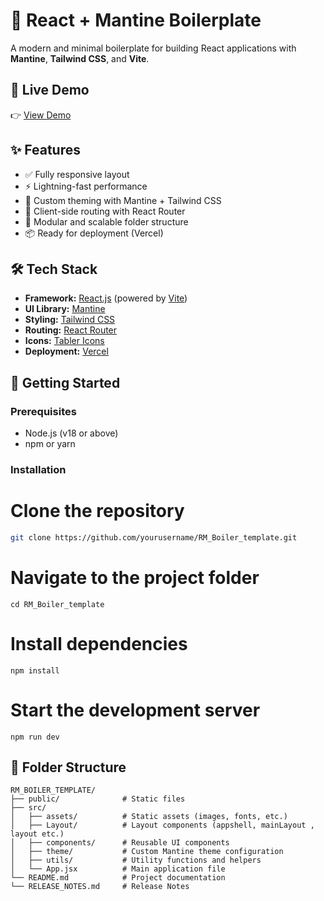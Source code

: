 # 🎨 React + Mantine Boilerplate

A modern and minimal boilerplate for building React applications with **Mantine**, **Tailwind CSS**, and **Vite**.

## 🚀 Live Demo

👉 [View Demo](https://mycoolapp.vercel.app)

## ✨ Features

- ✅ Fully responsive layout
- ⚡ Lightning-fast performance
- 🎨 Custom theming with Mantine + Tailwind CSS
- 🔗 Client-side routing with React Router
- 🧱 Modular and scalable folder structure
- 📦 Ready for deployment (Vercel)

## 🛠️ Tech Stack

- **Framework:** [React.js](https://react.dev) (powered by [Vite](https://vitejs.dev))
- **UI Library:** [Mantine](https://mantine.dev)
- **Styling:** [Tailwind CSS](https://tailwindcss.com)
- **Routing:** [React Router](https://reactrouter.com)
- **Icons:** [Tabler Icons](https://tabler.io/icons)
- **Deployment:** [Vercel](https://vercel.com)

## 🧰 Getting Started

### Prerequisites

- Node.js (v18 or above)
- npm or yarn

### Installation

# Clone the repository
```bash
git clone https://github.com/yourusername/RM_Boiler_template.git
```

# Navigate to the project folder
```
cd RM_Boiler_template
```

# Install dependencies
```
npm install
```

# Start the development server
```
npm run dev
```

## 📁 Folder Structure
```
RM_BOILER_TEMPLATE/
├── public/              # Static files
├── src/
│   ├── assets/          # Static assets (images, fonts, etc.)
│   ├── Layout/          # Layout components (appshell, mainLayout , layout etc.)
│   ├── components/      # Reusable UI components
│   ├── theme/           # Custom Mantine theme configuration
│   ├── utils/           # Utility functions and helpers
│   └── App.jsx          # Main application file
└── README.md            # Project documentation
└── RELEASE_NOTES.md     # Release Notes
```
